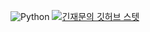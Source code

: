 ![Python](https://img.shields.io/badge/Python-3776AB?style=flat-square&logo=Python&logoColor=white)
[![긴재문의 깃허브 스텟](https://github-readme-stats.vercel.app/api?username=jack7313&show_icons=true&theme=highcontras)](https://github.com/anuraghazra/github-readme-stats)
